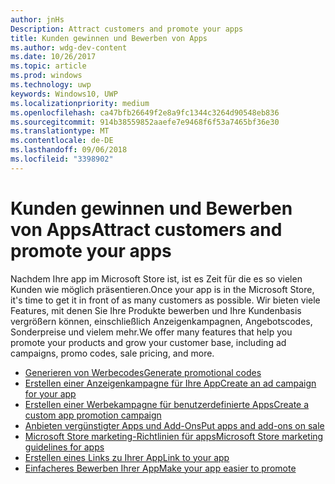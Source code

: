 ```yaml
---
author: jnHs
Description: Attract customers and promote your apps
title: Kunden gewinnen und Bewerben von Apps
ms.author: wdg-dev-content
ms.date: 10/26/2017
ms.topic: article
ms.prod: windows
ms.technology: uwp
keywords: Windows10, UWP
ms.localizationpriority: medium
ms.openlocfilehash: ca47bfb26649f2e8a9fc1344c3264d90548eb836
ms.sourcegitcommit: 914b38559852aaefe7e9468f6f53a7465bf36e30
ms.translationtype: MT
ms.contentlocale: de-DE
ms.lasthandoff: 09/06/2018
ms.locfileid: "3398902"
---
```

# <a name="attract-customers-and-promote-your-apps"></a><span data-ttu-id="f26d6-103">Kunden gewinnen und Bewerben von Apps</span><span class="sxs-lookup"><span data-stu-id="f26d6-103">Attract customers and promote your apps</span></span>

<span data-ttu-id="f26d6-104">Nachdem Ihre app im Microsoft Store ist, ist es Zeit für die es so vielen Kunden wie möglich präsentieren.</span><span class="sxs-lookup"><span data-stu-id="f26d6-104">Once your app is in the Microsoft Store, it's time to get it in front of as many customers as possible.</span></span> <span data-ttu-id="f26d6-105">Wir bieten viele Features, mit denen Sie Ihre Produkte bewerben und Ihre Kundenbasis vergrößern können, einschließlich Anzeigenkampagnen, Angebotscodes, Sonderpreise und vielem mehr.</span><span class="sxs-lookup"><span data-stu-id="f26d6-105">We offer many features that help you promote your products and grow your customer base, including ad campaigns, promo codes, sale pricing, and more.</span></span>

-   [<span data-ttu-id="f26d6-106">Generieren von Werbecodes</span><span class="sxs-lookup"><span data-stu-id="f26d6-106">Generate promotional codes</span></span>](generate-promotional-codes.md)
-   [<span data-ttu-id="f26d6-107">Erstellen einer Anzeigenkampagne für Ihre App</span><span class="sxs-lookup"><span data-stu-id="f26d6-107">Create an ad campaign for your app</span></span>](create-an-ad-campaign-for-your-app.md)
-   [<span data-ttu-id="f26d6-108">Erstellen einer Werbekampagne für benutzerdefinierte Apps</span><span class="sxs-lookup"><span data-stu-id="f26d6-108">Create a custom app promotion campaign</span></span>](create-a-custom-app-promotion-campaign.md)
-   [<span data-ttu-id="f26d6-109">Anbieten vergünstigter Apps und Add-Ons</span><span class="sxs-lookup"><span data-stu-id="f26d6-109">Put apps and add-ons on sale</span></span>](put-apps-and-add-ons-on-sale.md)
-   [<span data-ttu-id="f26d6-110">Microsoft Store marketing-Richtlinien für apps</span><span class="sxs-lookup"><span data-stu-id="f26d6-110">Microsoft Store marketing guidelines for apps</span></span>](app-marketing-guidelines.md)
-   [<span data-ttu-id="f26d6-111">Erstellen eines Links zu Ihrer App</span><span class="sxs-lookup"><span data-stu-id="f26d6-111">Link to your app</span></span>](link-to-your-app.md)
-   [<span data-ttu-id="f26d6-112">Einfacheres Bewerben Ihrer App</span><span class="sxs-lookup"><span data-stu-id="f26d6-112">Make your app easier to promote</span></span>](make-your-app-easier-to-promote.md)

 

 
